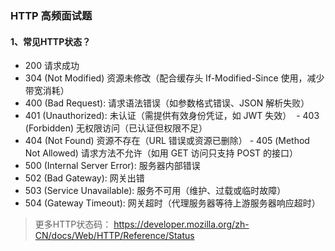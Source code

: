 ### HTTP 高频面试题

#### 1、常见HTTP状态？
 - 200 请求成功
 - 304 (Not Modified) 资源未修改（配合缓存头 If-Modified-Since 使用，减少带宽消耗）
 - 400​ (Bad Request): 请求语法错误（如参数格式错误、JSON 解析失败）
 - 401​​ (Unauthorized): 未认证（需提供有效身份凭证，如 JWT 失效）
​ - ​403​​ (Forbidden)	无权限访问（已认证但权限不足）
 - ​​404​​ (Not Found)	资源不存在（URL 错误或资源已删除）
 ​- ​405​​ (Method Not Allowed)	请求方法不允许（如用 GET 访问只支持 POST 的接口）
 - 500 (Internal Server Error): 服务器内部错误
 - 502​ (Bad Gateway): 网关出错
 - 503 (Service Unavailable): 服务不可用（维护、过载或临时故障）
 - ​​504​ (Gateway Timeout): 网关超时（代理服务器等待上游服务器响应超时）
 > 更多HTTP状态码： https://developer.mozilla.org/zh-CN/docs/Web/HTTP/Reference/Status

